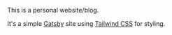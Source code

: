 This is a personal website/blog. 

It's a simple [Gatsby](https://www.gatsbyjs.org) site using [Tailwind CSS](https://tailwindcss.com) for styling.



